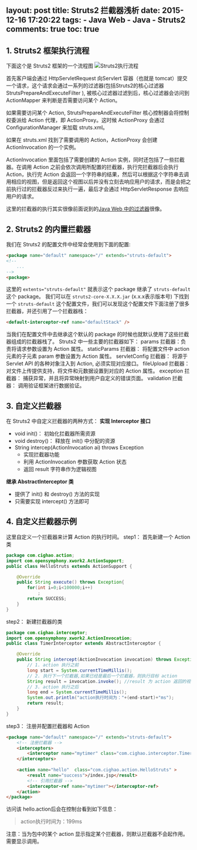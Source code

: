layout: post
title: Struts2 拦截器浅析
date: 2015-12-16 17:20:22
tags: 
	- Java Web
	- Java
	- Struts2
comments: true
toc: true
---
## 1. Struts2 框架执行流程 ##
下面这个是 Struts2 框架的一个流程图
![Struts2执行流程](/img/articles/struts2.png)

<!--more-->

首先客户端会通过 HttpServletRequest 向Servlert 容器（也就是 tomcat）提交一个请求，这个请求会通过一系列的过滤器(包括Struts2的核心过滤器 StrutsPrepareAndExecuteFilter ), 被核心过滤器过滤到后，核心过滤器会访问到 ActionMapper 来判断是否需要访问某个 Action。   

如果需要访问某个 Action, StrutsPrepareAndExecuteFilter 核心控制器会将控制权委派给 Action 代理，即 ActionProxy。这时候 ActionProxy 会通过 ConfigurationManager 来加载 struts.xml。   

如果在 struts.xml 找到了需要调用的 Action，ActionProxy 会创建 ActionInvocation 的一个实例。 
  
ActionInvocation 里面包括了需要创建的 Action 实例，同时还包括了一些拦截器。在调用 Action 之前会依次调用所配置的拦截器，执行完拦截器后会执行 Action，执行完 Action 会返回一个字符串的结果，然后可以根据这个字符串去调用相应的视图，但是返回这个视图以后并没有立刻去响应用户的请求，而是会把之前执行过的拦截器反过来执行一遍，最后才会通过 HttpServletResponse 去响应用户的请求。

这里的拦截器的执行其实很像前面说到的[Java Web 中的过滤器](../../../../2015/12/03/filter-of-javaweb/)很像。

## 2. Struts2 的内置拦截器 ##

我们在 Struts2 的配置文件中经常会使用到下面的配置:
```html
<package name="default" namespace="/" extends="struts-default">
<!--  
	...
-->
<package>
```    
这里的 ```extents="struts-default"``` 就表示这个 package 继承了 ```struts-default``` 这个 package。 我们可以在 ```struts2-core-X.X.X.jar``` (x.x.x表示版本号) 下找到一个  ```struts-default``` 这个配置文件，我们可以发现这个配置文件下面注册了很多拦截器，并还引用了一个拦截器栈：
```html
<default-interceptor-ref name="defaultStack" />
```    
当我们在配置文件中去继承这个默认的 package 的时候也就默认使用了这些拦截器组成的拦截器栈了。
Struts2 中一些主要的拦截器如下：
params 拦截器：负责将请求参数设置为 Action 属性。
staticParams 拦截器： 将配置文件中 action 元素的子元素 param 参数设置为 Action 属性。
servletConfig 拦截器： 将源于 Servlet API 的各种对象注入到 Action, 必须实现对应接口。
fileUpload 拦截器： 对文件上传提供支持，将文件和元数据设置到对应的 Action 属性。
exception 拦截器： 捕获异常，并且将异常映射到用户自定义的错误页面。
validation 拦截器： 调用验证框架进行数据验证。

## 3. 自定义拦截器 ##
在 Struts2 中自定义拦截器的两种方式：
**实现 Interceptor 接口**
- void init()： 初始化拦截器所需资源
- void destroy()： 释放在 init() 中分配的资源
- String intercep(ActionInvocation ai) throws Exception
	- 实现拦截器功能
	- 利用 ActionInvocation 参数获取 Action 状态
	- 返回 result 字符串作为逻辑视图

**继承 AbstractInterceptor 类**
- 提供了 init() 和 destroy() 方法的实现
- 只需要实现 intercept() 方法即可


## 4. 自定义拦截器示例 ##
这里自定义一个拦截器来计算 Action 的执行时间。
step1： 首先新建一个 Action 类
```java
package com.cighao.action;
import com.opensymphony.xwork2.ActionSupport;
public class HelloStruts extends ActionSupport {

	@Override
	public String execute() throws Exception{
		for(int i=0;i<100000;i++)	
			;	
		return SUCCESS;
	}
}
```    

step2： 新建拦截器的类
```java
package com.cighao.interceptor;
import com.opensymphony.xwork2.ActionInvocation;
public class TimerInterceptor extends AbstractInterceptor {

	@Override
	public String intercept(ActionInvocation invocation) throws Exception {
		// 1. action 执行之前
		long start = System.currentTimeMillis();
		// 2. 执行下一个拦截器,如果已经是最后一个拦截器，则执行目标 action
		String result = invocation.invoke(); //result 为 action 返回的视图
		// 3. action 执行之后
		long end = System.currentTimeMillis();
		System.out.println("action执行时间为："+(end-start)+"ms");
		return result;
	}
}
```   

step3： 注册并配置拦截器和 Action
```html
<package name="default" namespace="/" extends="struts-default">
	<!-- 注册拦截器 -->
	<interceptors>
		<interceptor name="mytimer" class="com.cighao.interceptor.TimerInterceptor"></interceptor>
	</interceptors>
            
	<action name="hello"  class="com.cighao.action.HelloStruts" >
		<result name="success">/index.jsp</result>
		<!-- 引用拦截器 -->
		<interceptor-ref name="mytimer"></interceptor-ref>
	</action>               
</package>
```    

访问该 hello.action后会在控制台看到如下信息：
> action执行时间为：199ms

注意：当为包中的某个 action 显示指定某个拦截器，则默认拦截器不会起作用。需要显示调用。